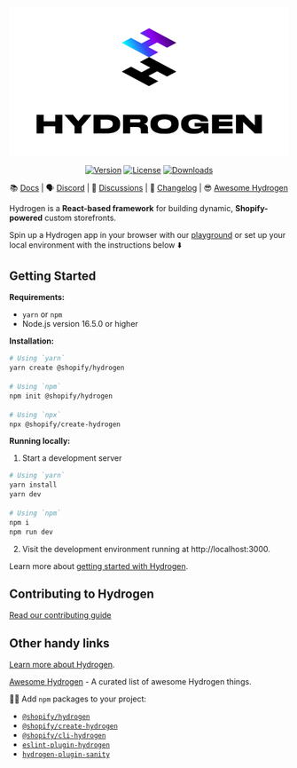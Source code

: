 <p align="center">
    <a href="https://hydrogen.shopify.dev"><img src="./.github/images/hydrogen-logo.svg" alt="Hydrogen Logo"/></a>
</p>
<p align="center">
    <a href="https://www.npmjs.com/package/@shopify/hydrogen"><img src="https://img.shields.io/npm/v/@shopify/hydrogen.svg?sanitize=true" alt="Version"></a>
    <a href="https://github.com/Shopify/hydrogen/blob/main/LICENSE.md"><img src="https://img.shields.io/npm/l/@shopify/hydrogen.svg?sanitize=true" alt="License"></a>
    <a href="https://npmcharts.com/compare/@shopify/hydrogen?minimal=true"><img src="https://img.shields.io/npm/dm/@shopify/hydrogen.svg?sanitize=true" alt="Downloads"></a>
 </p>

<div align="center">

📚 [Docs](https://shopify.dev/custom-storefronts/hydrogen) | 🗣 [Discord](https://discord.gg/Hefq6w5c5d) | 💬 [Discussions](https://github.com/Shopify/hydrogen/discussions) | 📝 [Changelog](./packages/hydrogen/CHANGELOG.md) | 😎 [Awesome Hydrogen](https://github.com/Shopify/awesome-hydrogen)

</div>

Hydrogen is a **React-based framework** for building dynamic, **Shopify-powered** custom storefronts.

Spin up a Hydrogen app in your browser with our [playground](https://hydrogen.new/) or set up your local environment with the instructions below ⬇️

## Getting Started

**Requirements:**

- `yarn` or `npm`
- Node.js version 16.5.0 or higher

**Installation:**

```bash
# Using `yarn`
yarn create @shopify/hydrogen

# Using `npm`
npm init @shopify/hydrogen

# Using `npx`
npx @shopify/create-hydrogen
```

**Running locally:**

1. Start a development server

```bash
# Using `yarn`
yarn install
yarn dev

# Using `npm`
npm i
npm run dev
```

2. Visit the development environment running at http://localhost:3000.

Learn more about [getting started with Hydrogen](https://shopify.dev/custom-storefronts/hydrogen/templates).

## Contributing to Hydrogen

[Read our contributing guide](./.github/contributing.md)

## Other handy links

[Learn more about Hydrogen](https://shopify.dev/hydrogen).

[Awesome Hydrogen](https://github.com/Shopify/awesome-hydrogen) - A curated list of awesome Hydrogen things.

👷‍♀️ Add `npm` packages to your project:

- [`@shopify/hydrogen`](https://www.npmjs.com/package/@shopify/hydrogen)
- [`@shopify/create-hydrogen`](https://www.npmjs.com/package/@shopify/create-hydrogen)
- [`@shopify/cli-hydrogen`](https://www.npmjs.com/package/@shopify/cli-hydrogen)
- [`eslint-plugin-hydrogen`](https://www.npmjs.com/package/eslint-plugin-hydrogen)
- [`hydrogen-plugin-sanity`](https://www.npmjs.com/package/hydrogen-plugin-sanity)
